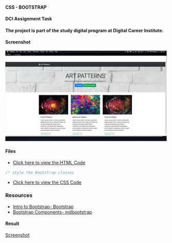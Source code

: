 #### CSS - BOOTSTRAP 

#### DCI Assignment Task

#### The project is part of the study digital program at Digital Career Institute.

#### Screenshot

![alt text](./images/Screenshot-art-patterns.png)

#### Files

- [Click here to view the HTML Code](index.html)

```css
/* style the Bootstrap classes
```

- [Click here to view the CSS Code](css/style.css)

### Resources

- [Intro to Bootstrap- Bootstrap ](https://getbootstrap.com/docs/4.4/layout/overview/)
- [Bootstrap Components- mdbootstrap](https://mdbootstrap.com/docs/jquery/components/demo/)

#### Result

[Screenshot]()
